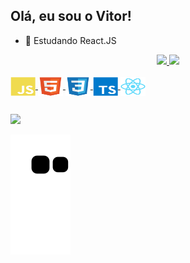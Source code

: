## Olá, eu sou o Vitor!

- 🌱 Estudando React.JS

<div align="center">
  <a href="https://github.com/vitorbarbon">
  <img height="140em" src="https://github-readme-stats.vercel.app/api?username=VitorBarbon&show_icons=true&theme=radical&include_all_commits=true&count_private=true"/>
  <img height="138em" src="https://github-readme-stats.vercel.app/api/top-langs/?username=VitorBarbon&layout=compact&langs_count=7&theme=radical"/>
</div>

  <div style="display: inline_block"><br>
  <img align="center" alt="Vitor-Js" height="30" width="40" src="https://raw.githubusercontent.com/devicons/devicon/master/icons/javascript/javascript-plain.svg">
  <img align="center" alt="Vitor-HTML" height="30" width="40" src="https://raw.githubusercontent.com/devicons/devicon/master/icons/html5/html5-original.svg">
  <img align="center" alt="Vitor-CSS" height="30" width="40" src="https://raw.githubusercontent.com/devicons/devicon/master/icons/css3/css3-original.svg">
  <img align="center" alt="Vitor-Ts" height="30" width="40" src="https://raw.githubusercontent.com/devicons/devicon/master/icons/typescript/typescript-plain.svg">
  <img align="center" alt="Vitor-React" height="30" width="40" src="https://raw.githubusercontent.com/devicons/devicon/master/icons/react/react-original.svg">
 
</div>
  
  ##

<div>
  <a href = "mailto:dev.vitorbarbon@gmail.com"><img src="https://img.shields.io/badge/-Gmail-%23333?style=for-the-badge&logo=gmail&logoColor=white" target="_blank"></a> 
  
   ![Snake animation](https://github.com/VitorBarbon/VitorBarbon/blob/output/github-contribution-grid-snake.svg)
</div>
